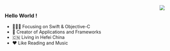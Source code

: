 <img align="right" src="https://github-readme-stats.vercel.app/api?username=JivanHuang&show_icons=true&text_color=718096&bg_color=00000000&hide_title=true&hide_border=true" />

### Hello World !
- 👨🏻‍💻 Focusing on Swift & Objective-C
- 📱 Creator of Applications and Frameworks
- 🇨🇳 Living in Hefei China
- ❤️ Like Reading and Music
